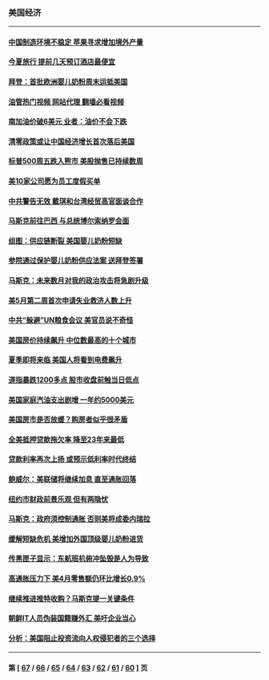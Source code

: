 ### 美国经济
---
#### [中国制造环境不稳定 苹果寻求增加境外产量](../../pages/ncid1078158/n13742351.md?05221645) 
#### [今夏旅行 提前几天预订酒店最便宜](../../pages/ncid1078158/n13742300.md?05221645) 
#### [拜登：首批欧洲婴儿奶粉周末运抵美国](../../pages/ncid1078158/n13741835.md?05221645) 
#### [油管热门视频 网站代理 翻墙必看视频](http://209.222.30.114:81/youtube.html?05221645)
#### [南加油价破6美元 业者：油价不会下跌](../../pages/ncid1078158/n13741917.md?05221645) 
#### [清零政策或让中国经济增长首次落后美国](../../pages/ncid1078158/n13741818.md?05221645) 
#### [标普500周五跌入熊市 美股抛售已持续数周](../../pages/ncid1078158/n13741733.md?05221645) 
#### [美10家公司愿为员工度假买单](../../pages/ncid1078158/n13741758.md?05221645) 
#### [中共警告无效 戴琪和台湾经贸高官面谈合作](../../pages/ncid1078158/n13741718.md?05221645) 
#### [马斯克前往巴西 与总统博尔索纳罗会面](../../pages/ncid1078158/n13741592.md?05221645) 
#### [组图：供应链断裂 美国婴儿奶粉短缺](../../pages/ncid1078158/n13740585.md?05221645) 
#### [参院通过保护婴儿奶粉供应法案 送拜登签署](../../pages/ncid1078158/n13741087.md?05221645) 
#### [马斯克：未来数月对我的政治攻击将急剧升级](../../pages/ncid1078158/n13740174.md?05221645) 
#### [美5月第二周首次申请失业救济人数上升](../../pages/ncid1078158/n13740937.md?05221645) 
#### [中共“躲避”UN粮食会议 美官员说不奇怪](../../pages/ncid1078158/n13740742.md?05221645) 
#### [美国房价持续飙升 中位数最高的十个城市](../../pages/ncid1078158/n13740304.md?05221645) 
#### [夏季即将来临 美国人将看到电费飙升](../../pages/ncid1078158/n13740158.md?05221645) 
#### [道指暴跌1200多点 股市收盘前触当日低点](../../pages/ncid1078158/n13740252.md?05221645) 
#### [美国家庭汽油支出剧增 一年约5000美元](../../pages/ncid1078158/n13740106.md?05221645) 
#### [美国房市是否放缓？购房者似乎很矛盾](../../pages/ncid1078158/n13739779.md?05221645) 
#### [全美抵押贷款拖欠率 降至23年来最低](../../pages/ncid1078158/n13739752.md?05221645) 
#### [贷款利率再次上扬 或预示低利率时代终结](../../pages/ncid1078158/n13739713.md?05221645) 
#### [鲍威尔：美联储将继续加息 直至通胀回落](../../pages/ncid1078158/n13739573.md?05221645) 
#### [纽约市财政前景乐观 但有两隐忧](../../pages/ncid1078158/n13739632.md?05221645) 
#### [马斯克：政府须控制通胀 否则美将成委内瑞拉](../../pages/ncid1078158/n13739448.md?05221645) 
#### [缓解短缺危机 美增加外国顶级婴儿奶粉进货](../../pages/ncid1078158/n13739358.md?05221645) 
#### [传黑匣子显示：东航班机俯冲坠毁是人为导致](../../pages/ncid1078158/n13739368.md?05221645) 
#### [高通胀压力下 美4月零售额仍环比增长0.9%](../../pages/ncid1078158/n13739304.md?05221645) 
#### [继续推进推特收购？马斯克提一关键条件](../../pages/ncid1078158/n13739305.md?05221645) 
#### [朝鲜IT人员伪装国籍赚外汇 美吁企业当心](../../pages/ncid1078158/n13739245.md?05221645) 
#### [分析：美国阻止投资流向人权侵犯者的三个选择](../../pages/ncid1078158/n13739120.md?05221645) 

---
#### 第 [ [67](./67.md?05221645) / [66](./66.md?05221645) / [65](./65.md?05221645) / [64](./64.md?05221645) / [63](./63.md?05221645) / [62](./62.md?05221645) / [61](./61.md?05221645) / [60](./60.md?05221645) ] 页
